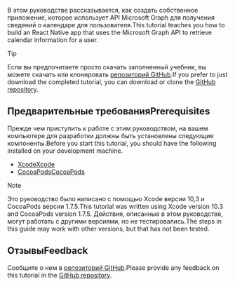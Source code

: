 <!-- markdownlint-disable MD002 MD041 -->

<span data-ttu-id="a5b4c-101">В этом руководстве рассказывается, как создать собственное приложение, которое использует API Microsoft Graph для получения сведений о календаре для пользователя.</span><span class="sxs-lookup"><span data-stu-id="a5b4c-101">This tutorial teaches you how to build an React Native app that uses the Microsoft Graph API to retrieve calendar information for a user.</span></span>

> [!TIP]
> <span data-ttu-id="a5b4c-102">Если вы предпочитаете просто скачать заполненный учебник, вы можете скачать или клонировать [репозиторий GitHub](https://github.com/microsoftgraph/msgraph-training-ios-swift).</span><span class="sxs-lookup"><span data-stu-id="a5b4c-102">If you prefer to just download the completed tutorial, you can download or clone the [GitHub repository](https://github.com/microsoftgraph/msgraph-training-ios-swift).</span></span>

## <a name="prerequisites"></a><span data-ttu-id="a5b4c-103">Предварительные требования</span><span class="sxs-lookup"><span data-stu-id="a5b4c-103">Prerequisites</span></span>

<span data-ttu-id="a5b4c-104">Прежде чем приступить к работе с этим руководством, на вашем компьютере для разработки должны быть установлены следующие компоненты.</span><span class="sxs-lookup"><span data-stu-id="a5b4c-104">Before you start this tutorial, you should have the following installed on your development machine.</span></span>

- [<span data-ttu-id="a5b4c-105">Xcode</span><span class="sxs-lookup"><span data-stu-id="a5b4c-105">Xcode</span></span>](https://developer.apple.com/xcode/)
- [<span data-ttu-id="a5b4c-106">CocoaPods</span><span class="sxs-lookup"><span data-stu-id="a5b4c-106">CocoaPods</span></span>](https://cocoapods.org)

> [!NOTE]
> <span data-ttu-id="a5b4c-107">Это руководство было написано с помощью Xcode версии 10,3 и CocoaPods версии 1.7.5.</span><span class="sxs-lookup"><span data-stu-id="a5b4c-107">This tutorial was written using Xcode version 10.3 and CocoaPods version 1.7.5.</span></span> <span data-ttu-id="a5b4c-108">Действия, описанные в этом руководстве, могут работать с другими версиями, но не тестировались.</span><span class="sxs-lookup"><span data-stu-id="a5b4c-108">The steps in this guide may work with other versions, but that has not been tested.</span></span>

## <a name="feedback"></a><span data-ttu-id="a5b4c-109">Отзывы</span><span class="sxs-lookup"><span data-stu-id="a5b4c-109">Feedback</span></span>

<span data-ttu-id="a5b4c-110">Сообщите о нем в [репозиторий GitHub](https://github.com/microsoftgraph/msgraph-training-ios-swift).</span><span class="sxs-lookup"><span data-stu-id="a5b4c-110">Please provide any feedback on this tutorial in the [GitHub repository](https://github.com/microsoftgraph/msgraph-training-ios-swift).</span></span>
